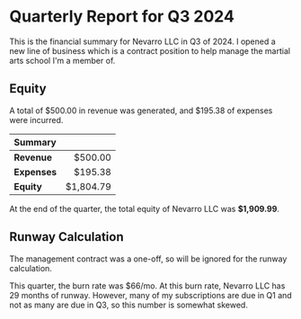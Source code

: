 # Quarterly Report for Q3 2024

This is the financial summary for Nevarro LLC in Q3 of 2024. I opened a new line
of business which is a contract position to help manage the martial arts school
I'm a member of.

## Equity

A total of $500.00 in revenue was generated, and $195.38 of expenses were
incurred.

| **Summary**  |           |
| :----------- | --------: |
| **Revenue**  |   $500.00 |
| **Expenses** |   $195.38 |
| **Equity**   | $1,804.79 |

At the end of the quarter, the total equity of Nevarro LLC was **$1,909.99**.

## Runway Calculation

The management contract was a one-off, so will be ignored for the runway
calculation.

This quarter, the burn rate was $66/mo. At this burn rate, Nevarro LLC has 29
months of runway. However, many of my subscriptions are due in Q1 and not as
many are due in Q3, so this number is somewhat skewed.
